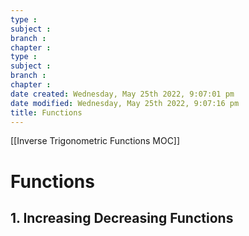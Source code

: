 ```yaml
---
type : 
subject : 
branch :
chapter :
type : 
subject : 
branch :
chapter :
date created: Wednesday, May 25th 2022, 9:07:01 pm
date modified: Wednesday, May 25th 2022, 9:07:16 pm
title: Functions
---
```


[[Inverse Trigonometric Functions MOC]]

# Functions
## 1. Increasing Decreasing Functions
